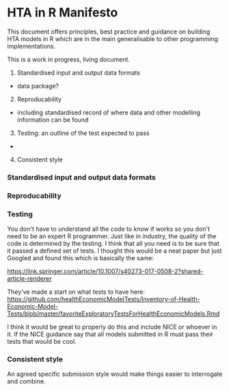 # HTA in R Manifesto

This document offers principles, best practice and guidance on building HTA models in R which are in the main generalisable to other programming implementations.

This is a work in progress, living document.

1. Standardised input and output data formats
  * data package?
2. Reproducability
  * including standardised record of where data and other modelling information can be found
3. Testing: an outline of the test expected to pass
  * 
4. Consistent style 

### Standardised input and output data formats

### Reproducability

### Testing

You don't have to understand all the code to know if works so you don't need to be an expert R programmer. Just like in industry, the quality of the code is determined by the testing. I think that all you need is to be sure that it passed a defined set of tests. I thought this would be a neat paper but just Googled and found this which is basically the same:

https://link.springer.com/article/10.1007/s40273-017-0508-2?shared-article-renderer

They've made a start on what tests to have here:
https://github.com/healthEconomicModelTests/Inventory-of-Health-Economic-Model-Tests/blob/master/favoriteExploratoryTestsForHealthEconomicModels.Rmd

I think it would be great to properly do this and include NICE or whoever in it. If the NICE guidance say that all models submitted in R must pass their tests that would be cool.

### Consistent style

An agreed specific submission style would make things easier to interrogate and combine.
